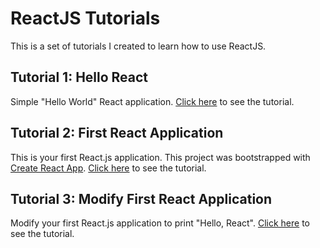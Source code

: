 # ReactJS Tutorials

This is a set of tutorials I created to learn how to use ReactJS.

## Tutorial 1: Hello React

Simple "Hello World" React application. [Click here](https://github.com/sasadangelo/reactjs-tutorials/tree/master/1-hello-react) to see the tutorial.

## Tutorial 2: First React Application

This is your first React.js application. This project was bootstrapped with [Create React App](https://github.com/facebook/create-react-app). [Click here](https://github.com/sasadangelo/reactjs-tutorials/tree/master/2-first-react-app) to see the tutorial.

## Tutorial 3: Modify First React Application

Modify your first React.js application to print "Hello, React". [Click here](https://github.com/sasadangelo/reactjs-tutorials/tree/master/3-hello-react-app) to see the tutorial.
